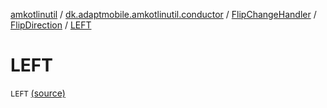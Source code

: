 [amkotlinutil](../../../index.md) / [dk.adaptmobile.amkotlinutil.conductor](../../index.md) / [FlipChangeHandler](../index.md) / [FlipDirection](index.md) / [LEFT](./-l-e-f-t.md)

# LEFT

`LEFT` [(source)](https://github.com/adaptmobile-organization/amkotlinutil/tree/master/amkotlinutil/src/main/java/dk/adaptmobile/amkotlinutil/conductor/FlipChangeHandler.java#L19)